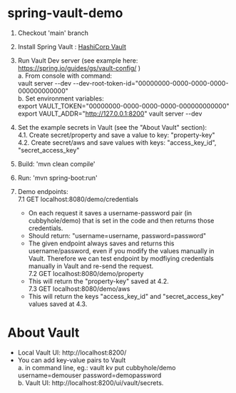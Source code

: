 # spring-vault-demo

1. Checkout 'main' branch

2. Install Spring Vault : [HashiCorp Vault](https://www.vaultproject.io/downloads/)  

3. Run Vault Dev server (see example here: https://spring.io/guides/gs/vault-config/ )  
	a. From console with command:  
		vault server --dev --dev-root-token-id="00000000-0000-0000-0000-000000000000"  
	b. Set environment variables:  
		export VAULT_TOKEN="00000000-0000-0000-0000-000000000000"  
		export VAULT_ADDR="http://127.0.0.1:8200" 
		vault server --dev   

4. Set the example secrets in Vault (see the "About Vault" section):  
4.1. Create secret/property and save a value to key: "property-key"  
4.2. Create secret/aws and save values with keys: "access_key_id", "secret_access_key"  

5. Build: 'mvn clean compile'

6. Run: 'mvn spring-boot:run'

7. Demo endpoints:   
7.1 GET localhost:8080/demo/credentials
	- On each request it saves a username-password pair (in cubbyhole/demo) that is set in the code and then returns those credentials.   
	- Should return: "username=username, password=password"  
	- The given endpoint always saves and returns this username/password, even if you modify the values manually in Vault. Therefore we can test endpoint by modfiying credentials manually in Vault and re-send the request.     
7.2 GET localhost:8080/demo/property   
	- This will return the "property-key" saved at 4.2.  
7.3 GET localhost:8080/demo/aws   
	- This will return the keys "access_key_id" and "secret_access_key" values saved at 4.3.  


# About Vault
- Local Vault UI: http://localhost:8200/
- You can add key-value pairs to Vault   
	a. in command line, eg.: vault kv put cubbyhole/demo username=demouser password=demopassword  
	b. Vault UI: http://localhost:8200/ui/vault/secrets.  




